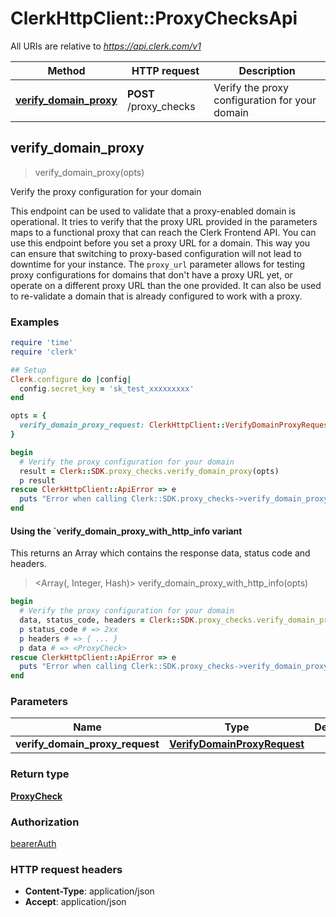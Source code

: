 # ClerkHttpClient::ProxyChecksApi

All URIs are relative to *https://api.clerk.com/v1*

| Method | HTTP request | Description |
| ------ | ------------ | ----------- |
| [**verify_domain_proxy**](ProxyChecksApi.md#verify_domain_proxy) | **POST** /proxy_checks | Verify the proxy configuration for your domain |


## verify_domain_proxy

> <ProxyCheck> verify_domain_proxy(opts)

Verify the proxy configuration for your domain

This endpoint can be used to validate that a proxy-enabled domain is operational. It tries to verify that the proxy URL provided in the parameters maps to a functional proxy that can reach the Clerk Frontend API.  You can use this endpoint before you set a proxy URL for a domain. This way you can ensure that switching to proxy-based configuration will not lead to downtime for your instance.  The `proxy_url` parameter allows for testing proxy configurations for domains that don't have a proxy URL yet, or operate on a different proxy URL than the one provided. It can also be used to re-validate a domain that is already configured to work with a proxy.

### Examples

```ruby
require 'time'
require 'clerk'

## Setup
Clerk.configure do |config|
  config.secret_key = 'sk_test_xxxxxxxxx'
end

opts = {
  verify_domain_proxy_request: ClerkHttpClient::VerifyDomainProxyRequest.new # VerifyDomainProxyRequest | 
}

begin
  # Verify the proxy configuration for your domain
  result = Clerk::SDK.proxy_checks.verify_domain_proxy(opts)
  p result
rescue ClerkHttpClient::ApiError => e
  puts "Error when calling Clerk::SDK.proxy_checks->verify_domain_proxy: #{e}"
end
```

#### Using the `verify_domain_proxy_with_http_info variant

This returns an Array which contains the response data, status code and headers.

> <Array(<ProxyCheck>, Integer, Hash)> verify_domain_proxy_with_http_info(opts)

```ruby
begin
  # Verify the proxy configuration for your domain
  data, status_code, headers = Clerk::SDK.proxy_checks.verify_domain_proxy_with_http_info(opts)
  p status_code # => 2xx
  p headers # => { ... }
  p data # => <ProxyCheck>
rescue ClerkHttpClient::ApiError => e
  puts "Error when calling Clerk::SDK.proxy_checks->verify_domain_proxy_with_http_info: #{e}"
end
```

### Parameters

| Name | Type | Description | Notes |
| ---- | ---- | ----------- | ----- |
| **verify_domain_proxy_request** | [**VerifyDomainProxyRequest**](VerifyDomainProxyRequest.md) |  | [optional] |

### Return type

[**ProxyCheck**](ProxyCheck.md)

### Authorization

[bearerAuth](../README.md#bearerAuth)

### HTTP request headers

- **Content-Type**: application/json
- **Accept**: application/json

